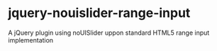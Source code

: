 # jquery-nouislider-range-input
A jQuery plugin using noUISlider uppon standard HTML5 range input implementation
